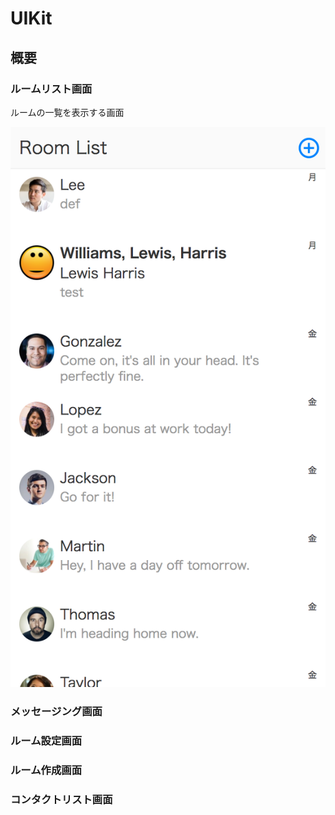 # UIKit

## 概要

### ルームリスト画面

ルームの一覧を表示する画面

![RoomList](../img/roomlist.png)


### メッセージング画面

### ルーム設定画面

### ルーム作成画面

### コンタクトリスト画面
